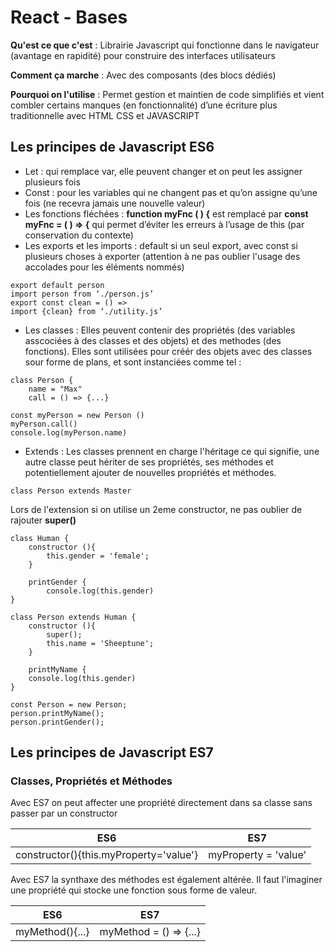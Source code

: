 
# React - Bases

**Qu'est ce que c'est** : Librairie Javascript qui fonctionne dans le navigateur (avantage en rapidité) pour construire des interfaces utilisateurs

**Comment ça marche** : Avec des composants (des blocs dédiés)

**Pourquoi on l'utilise** : Permet gestion et maintien de code simplifiés et vient combler certains manques (en fonctionnalité) d’une écriture plus traditionnelle avec HTML CSS et JAVASCRIPT

## Les principes de Javascript ES6 

- Let : qui remplace var, elle peuvent changer et on peut les assigner plusieurs fois
- Const : pour les variables qui ne changent pas et qu’on assigne qu’une fois (ne recevra jamais une nouvelle valeur)
- Les fonctions fléchées : **function myFnc ( ) {** est remplacé par **const myFnc = ( ) => {** qui permet d’éviter les erreurs à l’usage de this (par conservation du contexte)
- Les exports et les imports : default si un seul export, avec const si plusieurs choses à exporter (attention à ne pas oublier l'usage des accolades pour les éléments nommés)
```
export default person
import person from ‘./person.js’
export const clean = () =>
import {clean} from ‘./utility.js’
```

- Les classes : Elles peuvent contenir des propriétés (des variables asscociées à des classes et des objets) et des methodes (des fonctions). Elles sont utilisées pour créér des objets avec des classes sour forme de plans, et sont instanciées comme tel :

```
class Person {
    name = "Max"
    call = () => {...}

const myPerson = new Person ()
myPerson.call()
console.log(myPerson.name)
```

- Extends : Les classes prennent en charge l'héritage ce qui signifie, une autre classe peut hériter de ses propriétés, ses méthodes et potentiellement ajouter de nouvelles propriétés et méthodes.

```
class Person extends Master
```

Lors de l'extension si on utilise un 2eme constructor, ne pas oublier de rajouter **super()**

```
class Human {
    constructor (){
        this.gender = 'female';
    }

    printGender {
        console.log(this.gender)
}

class Person extends Human {
    constructor (){
        super();
        this.name = 'Sheeptune';
    }

    printMyName {
    console.log(this.gender)
}

const Person = new Person;
person.printMyName();
person.printGender();
```

## Les principes de Javascript ES7 

### Classes, Propriétés et Méthodes

Avec ES7 on peut affecter une propriété directement dans sa classe sans passer par un constructor

| ES6                                    | ES7                  |
| -------------------------------------- | -------------------- |
| constructor(){this.myProperty='value'} | myProperty = 'value' |

Avec ES7 la synthaxe des méthodes est également altérée. Il faut l'imaginer une propriété qui stocke une fonction sous forme de valeur.

| ES6             | ES7                    |
| --------------- | ---------------------- |
| myMethod(){...} | myMethod = () => {...} |




